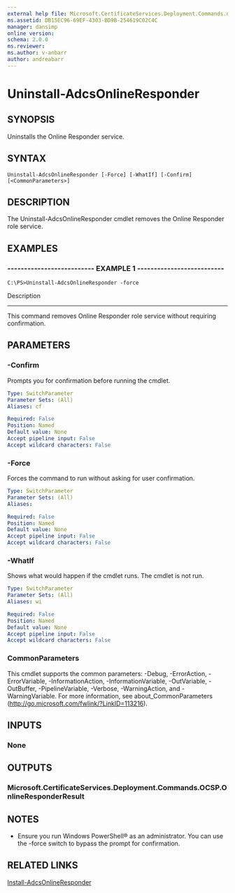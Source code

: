 ```yaml
---
external help file: Microsoft.CertificateServices.Deployment.Commands.dll-Help.xml
ms.assetid: DB15EC96-69EF-4303-BD9B-254619C02C4C
manager: dansimp
online version: 
schema: 2.0.0
ms.reviewer:
ms.author: v-anbarr
author: andreabarr
---
```


# Uninstall-AdcsOnlineResponder

## SYNOPSIS
Uninstalls the Online Responder service.

## SYNTAX

```
Uninstall-AdcsOnlineResponder [-Force] [-WhatIf] [-Confirm] [<CommonParameters>]
```

## DESCRIPTION
The Uninstall-AdcsOnlineResponder cmdlet removes the Online Responder role service.

## EXAMPLES

### -------------------------- EXAMPLE 1 --------------------------
```
C:\PS>Uninstall-AdcsOnlineResponder -force
```

Description

-----------

This command removes Online Responder role service without requiring confirmation.

## PARAMETERS

### -Confirm
Prompts you for confirmation before running the cmdlet.

```yaml
Type: SwitchParameter
Parameter Sets: (All)
Aliases: cf

Required: False
Position: Named
Default value: None
Accept pipeline input: False
Accept wildcard characters: False
```

### -Force
Forces the command to run without asking for user confirmation.

```yaml
Type: SwitchParameter
Parameter Sets: (All)
Aliases: 

Required: False
Position: Named
Default value: None
Accept pipeline input: False
Accept wildcard characters: False
```

### -WhatIf
Shows what would happen if the cmdlet runs. The cmdlet is not run.

```yaml
Type: SwitchParameter
Parameter Sets: (All)
Aliases: wi

Required: False
Position: Named
Default value: None
Accept pipeline input: False
Accept wildcard characters: False
```

### CommonParameters
This cmdlet supports the common parameters: -Debug, -ErrorAction, -ErrorVariable, -InformationAction, -InformationVariable, -OutVariable, -OutBuffer, -PipelineVariable, -Verbose, -WarningAction, and -WarningVariable. For more information, see about_CommonParameters (http://go.microsoft.com/fwlink/?LinkID=113216).

## INPUTS

### None

## OUTPUTS

### Microsoft.CertificateServices.Deployment.Commands.OCSP.OnlineResponderResult

## NOTES
* Ensure you run Windows PowerShell® as an administrator. You can use the -force switch to bypass the prompt for confirmation.

  

## RELATED LINKS

[Install-AdcsOnlineResponder](./Install-AdcsOnlineResponder.md)

